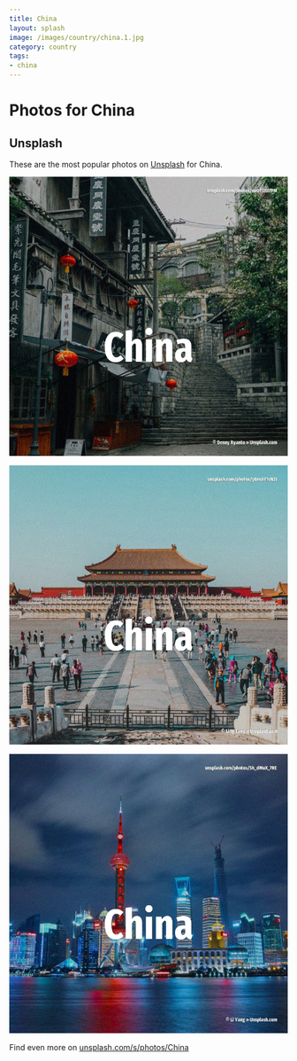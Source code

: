 ```yaml
---
title: China
layout: splash
image: /images/country/china.1.jpg
category: country
tags:
- china
---
```

# Photos for China

## Unsplash

These are the most popular photos on [Unsplash](https://unsplash.com) for China.

![China](/images/country/china.1.jpg)

![China](/images/country/china.2.jpg)

![China](/images/country/china.3.jpg)

Find even more on [unsplash.com/s/photos/China](https://unsplash.com/s/photos/China)